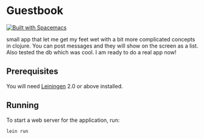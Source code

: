 # Guestbook
[![Built with Spacemacs](https://cdn.rawgit.com/syl20bnr/spacemacs/442d025779da2f62fc86c2082703697714db6514/assets/spacemacs-badge.svg)](http://spacemacs.org)

small app that let me get my feet wet with a bit more complicated concepts in clojure. You can post messages and they will show on the screen as a list. Also tested the db which was cool. I am ready to do a real app now!


## Prerequisites

You will need [Leiningen][1] 2.0 or above installed.

[1]: https://github.com/technomancy/leiningen

## Running

To start a web server for the application, run:

    lein run 

